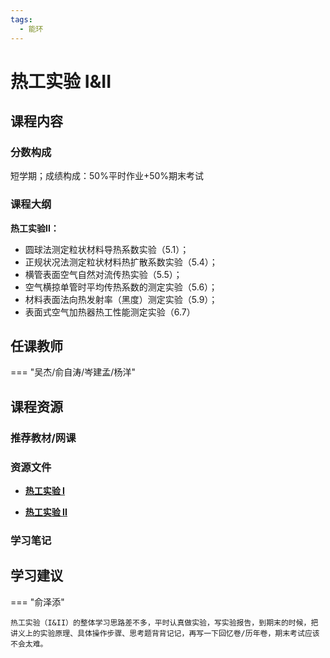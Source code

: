 ```yaml
---
tags:
  - 能环
---
```


# 热工实验 I&II

## 课程内容

### 分数构成

短学期；成绩构成：50%平时作业+50%期末考试

### 课程大纲

**热工实验II：**

- 圆球法测定粒状材料导热系数实验（5.1）；
- 正规状况法测定粒状材料热扩散系数实验（5.4）；
- 横管表面空气自然对流传热实验（5.5）；
- 空气横掠单管时平均传热系数的测定实验（5.6）；
- 材料表面法向热发射率（黑度）测定实验（5.9）；
- 表面式空气加热器热工性能测定实验（6.7）

## 任课教师

=== "吴杰/俞自涛/岑建孟/杨洋"

## 课程资源

### 推荐教材/网课

### 资源文件

- [**热工实验 I**](https://pan.baidu.com/s/1bM021zWYcSl6Jz9zaWS7fg?pwd=3r8z)

- [**热工实验 II**](https://pan.baidu.com/s/12Y9kiulW2i7mNs6jwyR4Kw?pwd=bqux) 

### 学习笔记

## 学习建议

=== "俞泽添"

    热工实验（I&II）的整体学习思路差不多，平时认真做实验，写实验报告，到期末的时候，把讲义上的实验原理、具体操作步骤、思考题背背记记，再写一下回忆卷/历年卷，期末考试应该不会太难。


